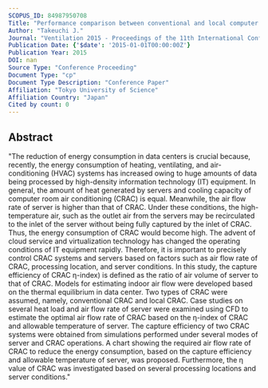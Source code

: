 ```yaml
---
SCOPUS_ID: 84987950708
Title: "Performance comparison between conventional and local computer room air-conditioning systems in data centers by CFD analysis"
Author: "Takeuchi J."
Journal: "Ventilation 2015 - Proceedings of the 11th International Conference on Industrial Ventilation"
Publication Date: {'$date': '2015-01-01T00:00:00Z'}
Publication Year: 2015
DOI: nan
Source Type: "Conference Proceeding"
Document Type: "cp"
Document Type Description: "Conference Paper"
Affiliation: "Tokyo University of Science"
Affiliation Country: "Japan"
Cited by count: 0
---
```


## Abstract
"The reduction of energy consumption in data centers is crucial because, recently, the energy consumption of heating, ventilating, and air-conditioning (HVAC) systems has increased owing to huge amounts of data being processed by high-density information technology (IT) equipment. In general, the amount of heat generated by servers and cooling capacity of computer room air conditioning (CRAC) is equal. Meanwhile, the air flow rate of server is higher than that of CRAC. Under these conditions, the high-temperature air, such as the outlet air from the servers may be recirculated to the inlet of the server without being fully captured by the inlet of CRAC. Thus, the energy consumption of CRAC would become high. The advent of cloud service and virtualization technology has changed the operating conditions of IT equipment rapidly. Therefore, it is important to precisely control CRAC systems and servers based on factors such as air flow rate of CRAC, processing location, and server conditions. In this study, the capture efficiency of CRAC η-index) is defined as the ratio of air volume of server to that of CRAC. Models for estimating indoor air flow were developed based on the thermal equilibrium in data center. Two types of CRAC were assumed, namely, conventional CRAC and local CRAC. Case studies on several heat load and air flow rate of server were examined using CFD to estimate the optimal air flow rate of CRAC based on the η-index of CRAC and allowable temperature of server. The capture efficiency of two CRAC systems were obtained from simulations performed under several modes of server and CRAC operations. A chart showing the required air flow rate of CRAC to reduce the energy consumption, based on the capture efficiency and allowable temperature of server, was proposed. Furthermore, the η value of CRAC was investigated based on several processing locations and server conditions."
